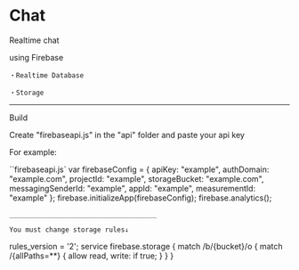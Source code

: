 # Chat
Realtime chat

using Firebase
    
    ・Realtime Database

    ・Storage

_____________________________________

Build

Create "firebaseapi.js" in the "api" folder and paste your api key

For example:

``firebaseapi.js`
var firebaseConfig = {
  apiKey: "example",
  authDomain: "example.com",
  projectId: "example",
  storageBucket: "example.com",
  messagingSenderId: "example",
  appId: "example",
  measurementId: "example"
};
firebase.initializeApp(firebaseConfig);
firebase.analytics();
```
_____________________________________

You must change storage rules↓
```
rules_version = '2';
service firebase.storage {
  match /b/{bucket}/o {
    match /{allPaths=**} {
      allow read, write: if true;
    }
  }
}
```
